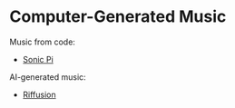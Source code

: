 # Computer-Generated Music

Music from code:

- [Sonic Pi](https://sonic-pi.net/)

AI-generated music:

- [Riffusion](https://www.riffusion.com/)
